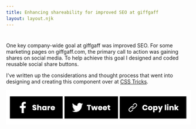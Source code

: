 ```yaml
---
title: Enhancing shareability for improved SEO at giffgaff
layout: layout.njk
---
```


<div style="grid-column-gap: 40px; margin-top: 40px;" class="two-col">
<div>
One key company-wide goal at giffgaff was improved SEO. For some marketing pages on giffgaff.com, the primary call to action was gaining shares on social media. To help achieve this goal I designed and coded reusable social share buttons. 

I've written up the considerations and thought process that went into designing and creating this component over at <a href="https://css-tricks.com/ux-considerations-for-web-sharing/">CSS Tricks</a>.

</div>
<img src="/assets/social.png" alt="Screenshot of radio button components">
</div>



